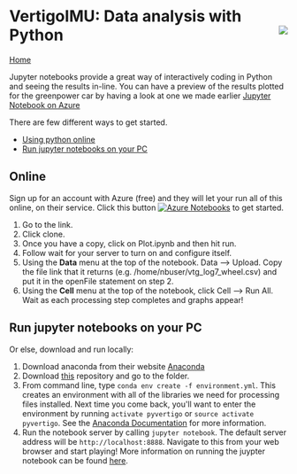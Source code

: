# VertigoIMU: Data analysis with Python  <img style="float: right;" src="python-4.svg"> 
 



 
 [Home](index.md)
 
 


Jupyter notebooks provide a great way of interactively coding in Python and seeing the results in-line. You can have a preview of the results plotted for the greenpower car by having a look at one we made earlier [Jupyter Notebook on Azure](https://notebooks.azure.com/vertigo/libraries/python-dev/html/Plot.ipynb) 

There are few different ways to get started. 
* [Using python online](#online)
* [Run jupyter notebooks on your PC](#download)

## <a name = "online"></a>Online
Sign up for an account with Azure (free) and they will let your run all of this online, on their service. Click this button 
[![Azure Notebooks](https://notebooks.azure.com/launch.png)](https://notebooks.azure.com/vertigo/libraries/python-dev) to get started.
1. Go to the link.
2. Click clone.
3. Once you have a copy, click on Plot.ipynb and then hit run.
4. Follow wait for your server to turn on and configure itself.
5. Using the **Data** menu at the top of the notebook. Data --> Upload. Copy the file link that it returns (e.g. /home/nbuser/vtg_log7_wheel.csv) and put it in the openFile statement on step 2.
6. Using the **Cell** menu at the top of the notebook, click Cell --> Run All. Wait as each processing step completes and graphs appear!

## <a name = "download"></a> Run jupyter notebooks on your PC
Or else, download and run locally:
1. Download anaconda from their website [Anaconda](https://www.anaconda.com/download/)
2. Download [this](https://github.com/SGSVertigo/vertigo-python) repository and go to the folder.
3. From command line, type `conda env create -f environment.yml`. This creates an environment with all of the libraries we need for processing files installed. Next time you come back, you'll want to enter the environment by running `activate pyvertigo` or `source activate pyvertigo`. See the [Anaconda Documentation](https://conda.io/docs/user-guide/tasks/manage-environments.html#activating-an-environment) for more information.
4. Run the notebook server by calling `jupyter notebook`. The default server address will be `http://localhost:8888`. Navigate to this from your web browser and start playing! More information on running the juypter notebook can be found [here](https://jupyter-notebook-beginner-guide.readthedocs.io/en/latest/execute.html).


